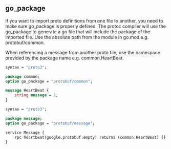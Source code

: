 ## go_package

If you want to import proto definitions from one file to another, you need to make sure go_package is properly defined. The protoc compiler will use the go_package to generate a go file that will include the package of the imported file. Use the absolute path from the module in go.mod e.g. protobuf/common.

When referencing a message from another proto file, use the namespace provided by the package name e.g. common.HeartBeat.

```proto
syntax = "proto3";

package common;
option go_package = "protobuf/common";

message HeartBeat {
    string message = 1;
}
```

```proto
syntax = "proto3";

package message;
option go_package = "protobuf/message";

service Message {
    rpc heartbeat(google.protobuf.empty) returns (common.HeartBeat) {}
}
```
